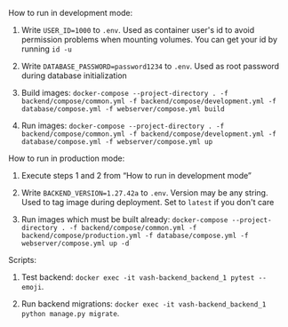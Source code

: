 How to run in development mode:

1. Write `USER_ID=1000` to `.env`. Used as container user's id to avoid permission problems when mounting volumes. You can get your id by running `id -u`

2. Write `DATABASE_PASSWORD=password1234` to `.env`. Used as root password during database initialization

3. Build images: `docker-compose --project-directory . -f backend/compose/common.yml -f backend/compose/development.yml -f database/compose.yml -f webserver/compose.yml build`

4. Run images: `docker-compose --project-directory . -f backend/compose/common.yml -f backend/compose/development.yml -f database/compose.yml -f webserver/compose.yml up`


How to run in production mode:

1. Execute steps 1 and 2 from “How to run in development mode”

2. Write `BACKEND_VERSION=1.27.42a` to `.env`. Version may be any string. Used to tag image during deployment. Set to `latest` if you don't care

3. Run images which must be built already: `docker-compose --project-directory . -f backend/compose/common.yml -f backend/compose/production.yml -f database/compose.yml -f webserver/compose.yml up -d`


Scripts:

1. Test backend: `docker exec -it vash-backend_backend_1 pytest --emoji`.

2. Run backend migrations: `docker exec -it vash-backend_backend_1 python manage.py migrate`.
